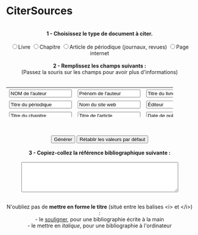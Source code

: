 # CiterSources
<html>
  <header>
  <script type="text/javascript">
function copieChoix()
 {
 var separ = ", ";
 var separ2 = ". ";
 var separ3 = "p. ";
 var separ4 = "n° ";
 var separ5 = " Consulté le : ";
 var separ6 = "Disponible sur : ";
 var separ7 = " [En ligne]";
 var separ8 = "\"";
var separ9 = " p.";
 if (document.form.livre.checked == true) {
 document.getElementById("result16").focus();
 var concat = document.getElementById("result").value.toUpperCase() + separ + document.getElementById("result2").value + separ2 + document.getElementById("result3").value.italics() + separ2 + document.getElementById("result6").value + separ + document.getElementById("result9").value + separ2 + document.getElementById("result12").value + separ9;
 document.getElementById("result16").value = concat;
 }
 if (document.form.chapitre.checked == true) {
 document.getElementById("result16").focus();
 var concat = document.getElementById("result").value.toUpperCase() + separ + document.getElementById("result2").value + separ2 + document.getElementById("result3").value.italics() + separ2 + document.getElementById("result6").value + separ + document.getElementById("result9").value + separ2 + document.getElementById("result7").value + separ + separ3 + document.getElementById("result13").value;
 document.getElementById("result16").value = concat;
 }
 if (document.form.article.checked == true) {
 document.getElementById("result16").focus();
 var concat = document.getElementById("result").value.toUpperCase() + separ + document.getElementById("result2").value + separ2 + separ8 + document.getElementById("result8").value + separ8 + separ2 + document.getElementById("result4").value.italics() + separ + separ4 + document.getElementById("result11").value + separ + document.getElementById("result9").value + separ2 + separ3 + document.getElementById("result13").value;
 document.getElementById("result16").value = concat;
 }
 if (document.form.web.checked == true) {
 document.getElementById("result16").focus();
 var concat = document.getElementById("result").value.toUpperCase() + separ + document.getElementById("result2").value + separ2 + separ8 + document.getElementById("result15").value + separ8 + separ2 + document.getElementById("result5").value.italics() + separ7 + separ + document.getElementById("result9").value + separ2 + separ5 + document.getElementById("result10").value + separ2 + separ6 + document.getElementById("result14").value;
 document.getElementById("result16").value = concat;
 }
 if ((document.form.livre.checked == false)&&(document.form.chapitre.checked == false)&&(document.form.article.checked == false)&&(document.form.web.checked == false)) {
 alert("Choississez un type de document !");
 return false
 }
 }
</script>


<form name="form"><br /><b>1 - Choisissez le type de document &agrave; citer.</b><br />  <br /><input name="typedoc" type="radio" value="Livre" onclick="
 if (this.checked) {
 this.form.result3.style.display='inline';
 this.form.result4.style.display='none';
 this.form.result5.style.display='none';
 this.form.result6.style.display='inline'; 
this.form.result7.style.display='none';
 this.form.result8.style.display='none';
 this.form.result9.style.display='inline';
 this.form.result10.style.display='none';
 this.form.result11.style.display='none';
 this.form.result12.style.display='inline';
 this.form.result13.style.display='none';
 this.form.result14.style.display='none';
 this.form.result15.style.display='none';
 }
 return true;" id="livre" />Livre <input name="typedoc" type="radio" value="Chapitre" onclick="
 if (this.checked) {
 this.form.result3.style.display='inline';
 this.form.result4.style.display='none';
 this.form.result5.style.display='none';
 this.form.result6.style.display='inline'; 
this.form.result7.style.display='inline';
 this.form.result8.style.display='none';
 this.form.result9.style.display='inline';
 this.form.result10.style.display='none';
 this.form.result11.style.display='none';
 this.form.result12.style.display='none';
 this.form.result13.style.display='inline';
 this.form.result14.style.display='none';
 this.form.result15.style.display='none';
 }
 return true;" id="chapitre" />Chapitre <input name="typedoc" type="radio" value="Article" onclick="
 if (this.checked) {
 this.form.result3.style.display='none';
 this.form.result4.style.display='inline';
 this.form.result5.style.display='none';
 this.form.result6.style.display='none';
 this.form.result7.style.display='none';
 this.form.result8.style.display='inline';
 this.form.result9.style.display='inline';
 this.form.result10.style.display='none';
 this.form.result11.style.display='inline';
 this.form.result12.style.display='none';
 this.form.result13.style.display='inline';
 this.form.result14.style.display='none';
 this.form.result15.style.display='none';
 }
 return true;" id="article" />Article de p&eacute;riodique (journaux, revues) <input name="typedoc" type="radio" value="Web" onclick="
 if (this.checked) {
 this.form.result3.style.display='none';
 this.form.result4.style.display='none';
 this.form.result5.style.display='inline';
 this.form.result6.style.display='none';
 this.form.result7.style.display='none';
 this.form.result8.style.display='none';
 this.form.result9.style.display='inline';
 this.form.result10.style.display='inline';
 this.form.result11.style.display='none';
 this.form.result12.style.display='none';
 this.form.result13.style.display='none';
 this.form.result14.style.display='inline';
 this.form.result15.style.display='inline';
 }
 return true;" id="web" />Page internet <br /><br /><b>2 - Remplissez les champs suivants :</b><br />(Passez la souris sur les champs pour avoir plus d'informations)<br /><br />
<table style="border-collapse: collapse; width: 450px; height: 80px;">
<tbody>
<tr>
<td style="padding-top:5px;"><input size="18" value="NOM de l'auteur" title="Vide si l'auteur est anonyme." id="result" /></td>
<td style="padding-top:5px;"><input size="18" value="Pr&eacute;nom de l'auteur" title="Vide si l'auteur est anonyme." id="result2" /></td>
<td style="padding-top:5px;"><input size="18" value="Titre du livre" id="result3" /></td>
</tr>
<tr>
<td style="padding-top:5px;"><input size="18" value="Titre du p&eacute;riodique" title="Par exemple Science &amp; vie junior, Wapiti..." id="result4" /></td>
<td style="padding-top:5px;"><input size="18" value="Nom du site web" id="result5" /></td>
<td style="padding-top:5px;"><input size="18" value="&Eacute;diteur" title="Se trouve sur la couverture ou dans les premi&egrave;res pages du livre." id="result6" /></td>
</tr>
<tr>
<td style="padding-top:5px;"><input size="18" value="Titre du chapitre" id="result7" /></td>
<td style="padding-top:5px;"><input size="18" value="Titre de l'article" id="result8" /></td>
<td style="padding-top:5px;"><input size="18" value="Date de publication" title="Se trouve dans les premi&egrave;res ou derni&egrave;res pages du livre, sous la mention 'D&eacute;p&ocirc;t l&eacute;gal'." id="result9" /></td>
</tr>
<tr>
<td style="padding-top:5px;"><input size="18" value="Date de consultation" title="Date exacte du jour comme '16/12/2012'." id="result10" /></td>
<td style="padding-top:5px;"><input size="18" value="Num&eacute;ro" id="result11" /></td>
<td style="padding-top:5px;"><input size="18" value="Nombre total de pages" title="Inscrire le dernier num&eacute;ro de page imprim&eacute;." id="result12" /></td>
</tr>
<tr>
<td style="padding-top:5px;"><input size="18" value="Pagination" title="Premi&egrave;re page et derni&egrave;re page de l'article ou du chapitre, comme '12-23'." id="result13" /></td>
<td style="padding-top:5px;"><input size="18" value="Adresse URL" title="De type 'http://www.exemple.fr/page45.html'." id="result14" /></td>
<td style="padding-top:5px;"><input size="18" value="Titre de la page web" title="Titre de la page &agrave; l'int&eacute;rieur du site web." id="result15" /></td>
</tr>
</tbody>
</table>
<br /><br /><input type="button" value="G&eacute;n&eacute;rer" onclick="copieChoix()" />    <input type="button" value="R&eacute;tablir les valeurs par d&eacute;faut" onclick="this.form.reset();" /> <br /><br />
<b>3 - Copiez-collez la r&eacute;f&eacute;rence bibliographique suivante :</b><br /><br /><textarea readonly="readonly" cols="50" rows="5" id="result16"></textarea> </form><br />
N'oubliez pas de <b>mettre en forme le titre</b> (situ&eacute; entre les balises &lt;i&gt; et &lt;/i&gt;) :<br />
- le <u>souligner</u>, pour une bibliographie &eacute;crite &agrave; la main<br />
- le mettre en <i>italique</i>, pour une bibliographie &agrave; l'ordinateur<br />
